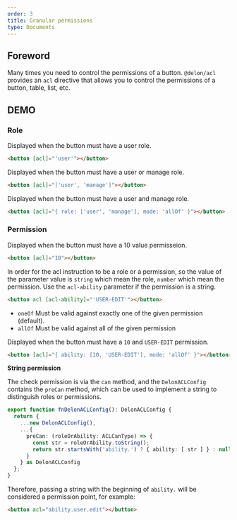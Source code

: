 ```yaml
---
order: 3
title: Granular permissions
type: Documents
---
```


## Foreword

Many times you need to control the permissions of a button. `@delon/acl` provides an `acl` directive that allows you to control the permissions of a button, table, list, etc.

## DEMO

### Role

Displayed when the button must have a user role.

```html
<button [acl]="'user'"></button>
```

Displayed when the button must have a user or manage role.

```html
<button [acl]="['user', 'manage']"></button>
```

Displayed when the button must have a user and manage role.

```html
<button [acl]="{ role: ['user', 'manage'], mode: 'allOf' }"></button>
```

### Permission

Displayed when the button must have a 10 value permisseion.

```html
<button [acl]="10"></button>
```

In order for the acl instruction to be a role or a permission, so the value of the parameter value is `string` which mean the role, `number` which mean the permission. Use the `acl-ability` parameter if the permission is a string.

```html
<button acl [acl-ability]="'USER-EDIT'"></button>
```

- `oneOf` Must be valid against exactly one of the given permission (default).
- `allOf` Must be valid against all of the given permission

Displayed when the button must have a `10` and `USER-EDIT` permission.

```html
<button [acl]="{ ability: [10, 'USER-EDIT'], mode: 'allOf' }"></button>
```

**String permission**

The check permission is via the `can` method, and the `DelonACLConfig` contains the `preCan` method, which can be used to implement a string to distinguish roles or permissions.

```ts
export function fnDelonACLConfig(): DelonACLConfig {
  return {
    ...new DelonACLConfig(),
    ...{
      preCan: (roleOrAbility: ACLCanType) => {
        const str = roleOrAbility.toString();
        return str.startsWith('ability.') ? { ability: [ str ] } : null;
      }
    } as DelonACLConfig
  };
}
```

Therefore, passing a string with the beginning of `ability.` will be considered a permission point, for example:

```html
<button acl="ability.user.edit"></button>
```

